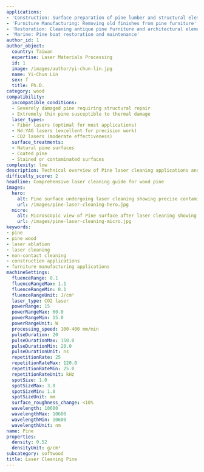 ```yaml
---
applications:
- 'Construction: Surface preparation of pine lumber and structural elements'
- 'Furniture Manufacturing: Removing old finishes from pine furniture'
- 'Restoration: Cleaning antique pine furniture and architectural elements'
- 'Marine: Pine boat restoration and maintenance'
author_id: 1
author_object:
  country: Taiwan
  expertise: Laser Materials Processing
  id: 1
  image: /images/author/yi-chun-lin.jpg
  name: Yi-Chun Lin
  sex: f
  title: Ph.D.
category: wood
compatibility:
  incompatible_conditions:
  - Severely damaged pine requiring structural repair
  - Extremely thin pine susceptible to thermal damage
  laser_types:
  - Fiber lasers (optimal for most applications)
  - Nd:YAG lasers (excellent for precision work)
  - CO2 lasers (moderate effectiveness)
  surface_treatments:
  - Natural pine surfaces
  - Coated pine
  - Stained or contaminated surfaces
complexity: low
description: Technical overview of Pine laser cleaning applications and parameters
difficulty_score: 2
headline: Comprehensive laser cleaning guide for wood pine
images:
  hero:
    alt: Pine surface undergoing laser cleaning showing precise contamination removal
    url: /images/pine-laser-cleaning-hero.jpg
  micro:
    alt: Microscopic view of Pine surface after laser cleaning showing detailed surface structure
    url: /images/pine-laser-cleaning-micro.jpg
keywords:
- pine
- pine wood
- laser ablation
- laser cleaning
- non-contact cleaning
- construction applications
- furniture manufacturing applications
machineSettings:
  fluenceRange: 0.1
  fluenceRangeMax: 1.1
  fluenceRangeMin: 0.1
  fluenceRangeUnit: J/cm²
  laser_type: CO2 laser
  powerRange: 15
  powerRangeMax: 60.0
  powerRangeMin: 15.0
  powerRangeUnit: W
  processing_speed: 100-400 mm/min
  pulseDuration: 20
  pulseDurationMax: 150.0
  pulseDurationMin: 20.0
  pulseDurationUnit: ns
  repetitionRate: 25
  repetitionRateMax: 120.0
  repetitionRateMin: 25.0
  repetitionRateUnit: kHz
  spotSize: 1.0
  spotSizeMax: 3.0
  spotSizeMin: 1.0
  spotSizeUnit: mm
  surface_roughness_change: <10%
  wavelength: 10600
  wavelengthMax: 10600
  wavelengthMin: 10600
  wavelengthUnit: nm
name: Pine
properties:
  density: 0.52
  densityUnit: g/cm³
subcategory: softwood
title: Laser Cleaning Pine
---
```


